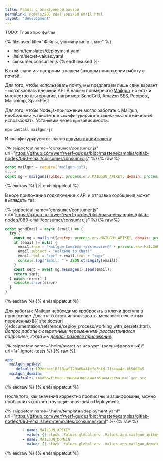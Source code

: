 ```yaml
---
title: Работа с электронной почтой
permalink: nodejs/200_real_apps/60_email.html
layout: "development"
---
```


TODO: Глава про файлы


{% filesused title="Файлы, упомянутые в главе" %}
- .helm/templates/deployment.yaml
- .helm/secret-values.yaml
- consumer/consumer.js
{% endfilesused %}

В этой главе мы настроим в нашем базовом приложении работу с почтой.

Для того, чтобы использовать почту, мы предлагаем лишь один вариант - использовать внешний API. В нашем примере это [Mailgun](https://www.mailgun.com/), но есть и множество альтернатив, например: SendGrid, Amazon SES, Pepipost, Mailchimp, SparkPost.

Для того, чтобы Node.js-приложение могло работать с Mailgun, необходимо установить и сконфигурировать зависимость и начать её использовать. Установим через `npm` зависимость:

```bash
npm install mailgun-js
```

И сконфигурируем согласно [документации пакета](https://github.com/mailgun/mailgun-js#documentation):

{% snippetcut name="consumer/consumer.js" url="https://github.com/werf/werf-guides/blob/master/examples/gitlab-nodejs/060-email/consumer/consumer.js" %}
{% raw %}
```js
const mailgun = require("mailgun-js");
<...>
const mg = mailgun({apiKey: process.env.MAILGUN_APIKEY, domain: process.env.MAILGUN_DOMAIN, host: "api.eu.mailgun.net"});
```
{% endraw %}
{% endsnippetcut %}

В коде приложения подключение к API и отправка сообщения может выглядеть так:

{% snippetcut name="consumer/consumer.js" url="https://github.com/werf/werf-guides/blob/master/examples/gitlab-nodejs/060-email/consumer/consumer.js" %}
{% raw %}
```js
const sendEmail = async (email) => {
  try {
    const mg = mailgun({apiKey: process.env.MAILGUN_APIKEY, domain: process.env.MAILGUN_DOMAIN, host: "api.eu.mailgun.net"});
    if (email != null) {
      email.from = "Mailgun Sandbox <postmaster@" + process.env.MAILGUN_DOMAIN + ">"
      email.subject = "Welcome to Chat!"
      email.html = "<p>" + email.text + "</p>"
      console.log("Email: " + JSON.stringify(email));
    }
    const sent = await mg.messages().send(email);
    return sent;
  } catch (error) {
    console.error(error)
  }
}
```
{% endraw %}
{% endsnippetcut %}

Для работы с Mailgun необходимо пробросить в ключи доступа в приложение. Для этого стоит использовать [механизм секретных переменных]({{ site.docsurl }}/documentation/reference/deploy_process/working_with_secrets.html). *Вопрос работы с секретными переменными рассматривался подробнее, когда мы [делали базовое приложение](020_basic.html#secret-values-yaml).*

{% snippetcut name=".helm/secret-values.yaml (расшифрованный)" url="#" ignore-tests %}
{% raw %}
```yaml
app:
  mailgun_apikey:
    _default: 192edaae18f13aaf120a66a4fefd5c4d-7fsaaa4e-kk5d08a5
  mailgun_domain:
    _default: sandboxf1b90123966447a0514easd0ea421rba.mailgun.org
```
{% endraw %}
{% endsnippetcut %}

После того, как значения корректно прописаны и зашифрованы, можно пробросить соответствующие значения в Deployment:

{% snippetcut name=".helm/templates/deployment.yaml" url="https://github.com/werf/werf-guides/blob/master/examples/gitlab-nodejs/060-email/.helm/templates/consumer.yaml" %}
{% raw %}
```yaml
        - name: MAILGUN_APIKEY
          value: {{ pluck .Values.global.env .Values.app.mailgun_apikey | first | default .Values.app.mailgun_apikey._default }}
        - name: MAILGUN_DOMAIN
          value: {{ pluck .Values.global.env .Values.app.mailgun_domain | first | default .Values.app.mailgun_domain._default | quote }}
```
{% endraw %}
{% endsnippetcut %}


<div id="go-forth-button">
    <go-forth url="201_build.html" label="Сборка образа" framework="{{ page.label_framework }}" ci="{{ page.label_ci }}" guide-code="{{ page.guide_code }}" base-url="{{ site.baseurl }}"></go-forth>
</div>
